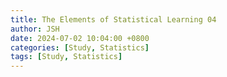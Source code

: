 ```yaml
---
title: The Elements of Statistical Learning 04
author: JSH
date: 2024-07-02 10:04:00 +0800
categories: [Study, Statistics]
tags: [Study, Statistics]
---
```

